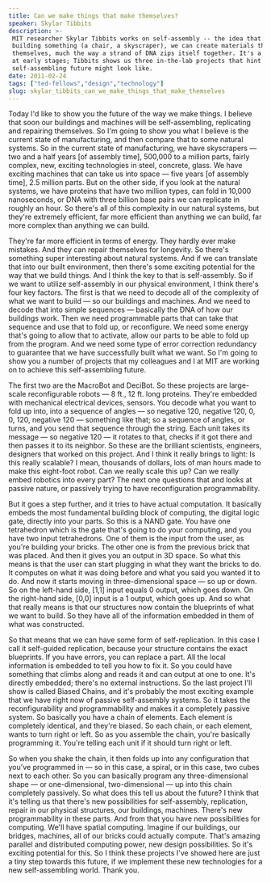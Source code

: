 ```yaml
---
title: Can we make things that make themselves?
speaker: Skylar Tibbits
description: >-
 MIT researcher Skylar Tibbits works on self-assembly -- the idea that instead of
 building something (a chair, a skyscraper), we can create materials that build
 themselves, much the way a strand of DNA zips itself together. It's a big concept
 at early stages; Tibbits shows us three in-the-lab projects that hint at what a
 self-assembling future might look like.
date: 2011-02-24
tags: ["ted-fellows","design","technology"]
slug: skylar_tibbits_can_we_make_things_that_make_themselves
---
```


Today I'd like to show you the future of the way we make things. I believe that soon our
buildings and machines will be self-assembling, replicating and repairing themselves. So
I'm going to show you what I believe is the current state of manufacturing, and then
compare that to some natural systems. So in the current state of manufacturing, we have
skyscrapers — two and a half years [of assembly time], 500,000 to a million parts, fairly
complex, new, exciting technologies in steel, concrete, glass. We have exciting machines
that can take us into space — five years [of assembly time], 2.5 million parts. But on the
other side, if you look at the natural systems, we have proteins that have two million
types, can fold in 10,000 nanoseconds, or DNA with three billion base pairs we can
replicate in roughly an hour. So there's all of this complexity in our natural systems,
but they're extremely efficient, far more efficient than anything we can build, far more
complex than anything we can build.

They're far more efficient in terms of energy. They hardly ever make mistakes. And they
can repair themselves for longevity. So there's something super interesting about natural
systems. And if we can translate that into our built environment, then there's some
exciting potential for the way that we build things. And I think the key to that is
self-assembly. So if we want to utilize self-assembly in our physical environment, I think
there's four key factors. The first is that we need to decode all of the complexity of
what we want to build — so our buildings and machines. And we need to decode that into
simple sequences — basically the DNA of how our buildings work. Then we need programmable
parts that can take that sequence and use that to fold up, or reconfigure. We need some
energy that's going to allow that to activate, allow our parts to be able to fold up from
the program. And we need some type of error correction redundancy to guarantee that we
have successfully built what we want. So I'm going to show you a number of projects that my
colleagues and I at MIT are working on to achieve this self-assembling
future.

The first two are the MacroBot and DeciBot. So these projects are large-scale
reconfigurable robots — 8 ft., 12 ft. long proteins. They're embedded with mechanical
electrical devices, sensors. You decode what you want to fold up into, into a sequence of
angles — so negative 120, negative 120, 0, 0, 120, negative 120 — something like that; so
a sequence of angles, or turns, and you send that sequence through the string. Each unit
takes its message — so negative 120 — it rotates to that, checks if it got there and then
passes it to its neighbor. So these are the brilliant scientists, engineers, designers that
worked on this project. And I think it really brings to light: Is this really scalable? I
mean, thousands of dollars, lots of man hours made to make this eight-foot robot. Can we
really scale this up? Can we really embed robotics into every part? The next one questions
that and looks at passive nature, or passively trying to have reconfiguration
programmability.

But it goes a step further, and it tries to have actual computation. It basically embeds
the most fundamental building block of computing, the digital logic gate, directly into
your parts. So this is a NAND gate. You have one tetrahedron which is the gate that's going
to do your computing, and you have two input tetrahedrons. One of them is the input from
the user, as you're building your bricks. The other one is from the previous brick that
was placed. And then it gives you an output in 3D space. So what this means is that the
user can start plugging in what they want the bricks to do. It computes on what it was
doing before and what you said you wanted it to do. And now it starts moving in
three-dimensional space — so up or down. So on the left-hand side, [1,1] input equals 0
output, which goes down. On the right-hand side, [0,0] input is a 1 output, which goes up.
And so what that really means is that our structures now contain the blueprints of what we
want to build. So they have all of the information embedded in them of what was
constructed.

So that means that we can have some form of self-replication. In this case I call it
self-guided replication, because your structure contains the exact blueprints. If you have
errors, you can replace a part. All the local information is embedded to tell you how to
fix it. So you could have something that climbs along and reads it and can output at one
to one. It's directly embedded; there's no external instructions. So the last project I'll
show is called Biased Chains, and it's probably the most exciting example that we have
right now of passive self-assembly systems. So it takes the reconfigurability and
programmability and makes it a completely passive system. So basically you have a chain of
elements. Each element is completely identical, and they're biased. So each chain, or each
element, wants to turn right or left. So as you assemble the chain, you're basically
programming it. You're telling each unit if it should turn right or left.

So when you shake the chain, it then folds up into any configuration that you've
programmed in — so in this case, a spiral, or in this case, two cubes next to each other.
So you can basically program any three-dimensional shape — or one-dimensional,
two-dimensional — up into this chain completely passively. So what does this tell us about
the future? I think that it's telling us that there's new possibilities for self-assembly,
replication, repair in our physical structures, our buildings, machines. There's new
programmability in these parts. And from that you have new possibilities for computing.
We'll have spatial computing. Imagine if our buildings, our bridges, machines, all of our
bricks could actually compute. That's amazing parallel and distributed computing power,
new design possibilities. So it's exciting potential for this. So I think these projects
I've showed here are just a tiny step towards this future, if we implement these new
technologies for a new self-assembling world. Thank you.

<!--
ad_duration=3.33
event="TED2011"
external_start_time=0
intro_duration=11.82
is_subtitle_required="False"
is_talk_featured="True"
language="en"
language_swap="False"
native_language="en"
number_of_related_talks=6
number_of_speakers=1
number_of_subtitled_videos=34
number_of_tags=3
number_of_talk_download_languages=34
number_of_talk_more_resources=0
number_of_talk_recommendations=0
number_of_talks_take_actions=0
post_ad_duration=0.83
published_timestamp="2011-09-01 15:29:02"
recording_date="2011-02-24"
speaker_description="Designer, computer scientist"
speaker_is_published=1
speaker_name="Skylar Tibbits"
talk_name="Can we make things that make themselves?"
talks_tags=["ted-fellows","design","technology"]
url_audio="https://download.ted.com/talks/SkylarTibbits_2011U.mp3?apikey=acme-roadrunner"
url_photo_speaker="https://pe.tedcdn.com/images/ted/24cfee8b45048294d6dd8d630d965ee08f8b5d30_254x191.jpg"
url_photo_talk="https://s3.amazonaws.com/talkstar-photos/uploads/9749363c-6eee-4243-89f2-520d798fddce/SkylarTibbits_2011U-embed.jpg"
url_webpage="https://www.ted.com/talks/skylar_tibbits_can_we_make_things_that_make_themselves"
video_type_name="TED Stage Talk"
-->